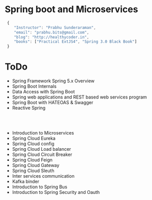 # Spring boot and Microservices

```javascript
 {
 	"Instructor": "Prabhu Sunderaraman",
	"email": "prabhu.bits@gmail.com",
	"blog": "http://healthycoder.in",
	"books": ["Practical ExtJS4", "Spring 3.0 Black Book"]
 }

```

# ToDo

* Spring Framework Spring 5.x Overview 
* Spring Boot Internals  
* Data Access with Spring Boot  
* Spring web applications and REST based web services program
* Spring Boot with HATEOAS & Swagger 
* Reactive Spring 

<br/><br/>

* Introduction to Microservices
* Spring Cloud Eureka
* Spring Cloud config
* Spring Cloud Load balancer
* Spring Cloud Circuit Breaker
* Spring Cloud Feign
* Spring Cloud Gateway
* Spring Cloud Sleuth
* Inter services communication
* Kafka binder
* Introduction to Spring Bus
* Introduction to Spring Security and Oauth
